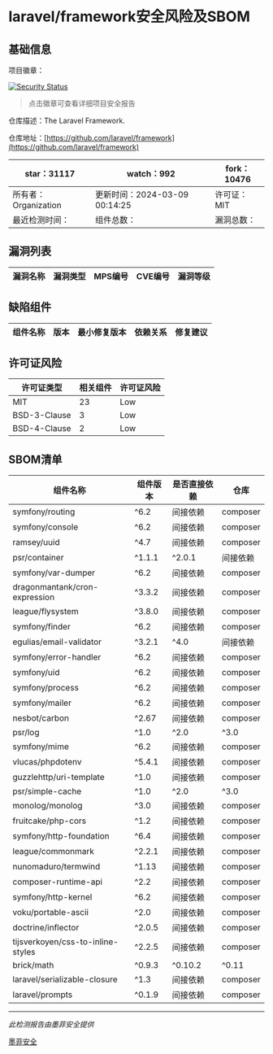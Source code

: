 # laravel/framework安全风险及SBOM

## 基础信息

项目徽章：

[![Security Status](https://www.murphysec.com/platform3/v31/badge/1766185986902089728.svg)](https://www.murphysec.com/console/report/1694415317542723584/1766185986902089728)

> 点击徽章可查看详细项目安全报告

仓库描述：The Laravel Framework.

仓库地址：[https://github.com/laravel/framework](https://github.com/laravel/framework)

| star：31117 | watch：992 | fork：10476 |
| ----------- | -------------- | ------------ |
| 所有者：Organization | 更新时间：2024-03-09 00:14:25 | 许可证：MIT |
| 最近检测时间： | 组件总数： | 漏洞总数： |




## 漏洞列表

| 漏洞名称 | 漏洞类型 | MPS编号 | CVE编号 | 漏洞等级 |
| ------- | ------ | ------- | ------ | ----- |





## 缺陷组件

| 组件名称 | 版本 | 最小修复版本 | 依赖关系 | 修复建议 |
| -------- | ---- | ------------ | -------- | -------- |





## 许可证风险

| 许可证类型 | 相关组件 | 许可证风险 |
| ---------- | -------- | ---------- |
|MIT|23|Low|
|BSD-3-Clause|3|Low|
|BSD-4-Clause|2|Low|




## SBOM清单

| 组件名称 | 组件版本 | 是否直接依赖 | 仓库 |
| -------- | -------- | ------------ | ---- |
|symfony/routing|^6.2|间接依赖|composer|
|symfony/console|^6.2|间接依赖|composer|
|ramsey/uuid|^4.7|间接依赖|composer|
|psr/container|^1.1.1|^2.0.1|间接依赖|composer|
|symfony/var-dumper|^6.2|间接依赖|composer|
|dragonmantank/cron-expression|^3.3.2|间接依赖|composer|
|league/flysystem|^3.8.0|间接依赖|composer|
|symfony/finder|^6.2|间接依赖|composer|
|egulias/email-validator|^3.2.1|^4.0|间接依赖|composer|
|symfony/error-handler|^6.2|间接依赖|composer|
|symfony/uid|^6.2|间接依赖|composer|
|symfony/process|^6.2|间接依赖|composer|
|symfony/mailer|^6.2|间接依赖|composer|
|nesbot/carbon|^2.67|间接依赖|composer|
|psr/log|^1.0|^2.0|^3.0|间接依赖|composer|
|symfony/mime|^6.2|间接依赖|composer|
|vlucas/phpdotenv|^5.4.1|间接依赖|composer|
|guzzlehttp/uri-template|^1.0|间接依赖|composer|
|psr/simple-cache|^1.0|^2.0|^3.0|间接依赖|composer|
|monolog/monolog|^3.0|间接依赖|composer|
|fruitcake/php-cors|^1.2|间接依赖|composer|
|symfony/http-foundation|^6.4|间接依赖|composer|
|league/commonmark|^2.2.1|间接依赖|composer|
|nunomaduro/termwind|^1.13|间接依赖|composer|
|composer-runtime-api|^2.2|间接依赖|composer|
|symfony/http-kernel|^6.2|间接依赖|composer|
|voku/portable-ascii|^2.0|间接依赖|composer|
|doctrine/inflector|^2.0.5|间接依赖|composer|
|tijsverkoyen/css-to-inline-styles|^2.2.5|间接依赖|composer|
|brick/math|^0.9.3|^0.10.2|^0.11|^0.12|间接依赖|composer|
|laravel/serializable-closure|^1.3|间接依赖|composer|
|laravel/prompts|^0.1.9|间接依赖|composer|


------

*此检测报告由墨菲安全提供*

[墨菲安全](www.murphysec.com)